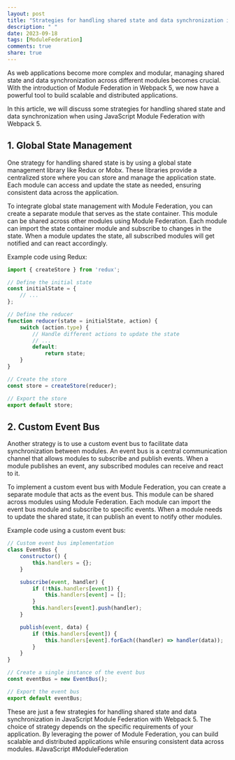 ```yaml
---
layout: post
title: "Strategies for handling shared state and data synchronization in JavaScript Module Federation with Webpack 5"
description: " "
date: 2023-09-18
tags: [ModuleFederation]
comments: true
share: true
---
```


As web applications become more complex and modular, managing shared state and data synchronization across different modules becomes crucial. With the introduction of Module Federation in Webpack 5, we now have a powerful tool to build scalable and distributed applications.

In this article, we will discuss some strategies for handling shared state and data synchronization when using JavaScript Module Federation with Webpack 5.

## 1. Global State Management

One strategy for handling shared state is by using a global state management library like Redux or Mobx. These libraries provide a centralized store where you can store and manage the application state. Each module can access and update the state as needed, ensuring consistent data across the application.

To integrate global state management with Module Federation, you can create a separate module that serves as the state container. This module can be shared across other modules using Module Federation. Each module can import the state container module and subscribe to changes in the state. When a module updates the state, all subscribed modules will get notified and can react accordingly.

Example code using Redux:

```javascript
import { createStore } from 'redux';

// Define the initial state
const initialState = {
    // ...
};

// Define the reducer
function reducer(state = initialState, action) {
    switch (action.type) {
        // Handle different actions to update the state
        // ...
        default:
            return state;
    }
}

// Create the store
const store = createStore(reducer);

// Export the store
export default store;
```

## 2. Custom Event Bus

Another strategy is to use a custom event bus to facilitate data synchronization between modules. An event bus is a central communication channel that allows modules to subscribe and publish events. When a module publishes an event, any subscribed modules can receive and react to it.

To implement a custom event bus with Module Federation, you can create a separate module that acts as the event bus. This module can be shared across modules using Module Federation. Each module can import the event bus module and subscribe to specific events. When a module needs to update the shared state, it can publish an event to notify other modules.

Example code using a custom event bus:

```javascript
// Custom event bus implementation
class EventBus {
    constructor() {
        this.handlers = {};
    }

    subscribe(event, handler) {
        if (!this.handlers[event]) {
            this.handlers[event] = [];
        }
        this.handlers[event].push(handler);
    }

    publish(event, data) {
        if (this.handlers[event]) {
            this.handlers[event].forEach((handler) => handler(data));
        }
    }
}

// Create a single instance of the event bus
const eventBus = new EventBus();

// Export the event bus
export default eventBus;
```

These are just a few strategies for handling shared state and data synchronization in JavaScript Module Federation with Webpack 5. The choice of strategy depends on the specific requirements of your application. By leveraging the power of Module Federation, you can build scalable and distributed applications while ensuring consistent data across modules. #JavaScript #ModuleFederation
